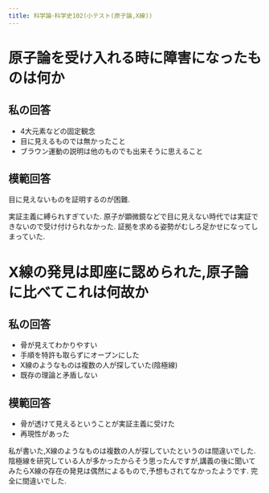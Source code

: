```yaml
---
title: 科学論･科学史102(小テスト(原子論,X線))
---
```


# 原子論を受け入れる時に障害になったものは何か

## 私の回答

* 4大元素などの固定観念
* 目に見えるものでは無かったこと
* ブラウン運動の説明は他のものでも出来そうに思えること

## 模範回答

目に見えないものを証明するのが困難.

実証主義に縛られすぎていた.
原子が顕微鏡などで目に見えない時代では実証できないので受け付けられなかった.
証拠を求める姿勢がむしろ足かせになってしまっていた.

# X線の発見は即座に認められた,原子論に比べてこれは何故か

## 私の回答

* 骨が見えてわかりやすい
* 手順を特許も取らずにオープンにした
* X線のようなものは複数の人が探していた(陰極線)
* 既存の理論と矛盾しない

## 模範回答

* 骨が透けて見えるということが実証主義に受けた
* 再現性があった

私が書いた,X線のようなものは複数の人が探していたというのは間違いでした.
陰極線を研究している人が多かったからそう思ったんですが,講義の後に聞いてみたらX線の存在の発見は偶然によるもので,予想もされてなかったようです.
完全に間違いでした.
